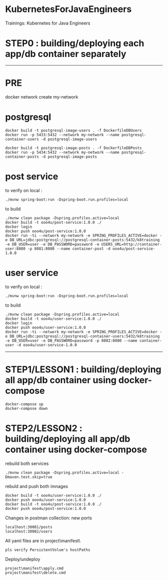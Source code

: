 # KubernetesForJavaEngineers
Trainings: Kubernetes for Java Engineers

# STEP0 : building/deploying each app/db container separately
___

# PRE
docker network create my-network

# postgresql

    docker build -t postgresql-image-users . -f DockerfileDBUsers
    docker run -p 5433:5432 --network my-network --name postgresql-container-users -d postgresql-image-users

    docker build -t postgresql-image-posts . -f DockerfileDBPosts
    docker run -p 5434:5432 --network my-network --name postgresql-container-posts -d postgresql-image-posts

# post service

to verify on local :

    ./mvnw spring-boot:run -Dspring-boot.run.profiles=local

to build

    ./mvnw clean package -Dspring.profiles.active=local
    docker build -t ooo4u/post-service:1.0.0 ./
    docker login
    docker push ooo4u/post-service:1.0.0
    docker run -ti --network my-network -e SPRING_PROFILES_ACTIVE=docker -e DB_URL=jdbc:postgresql://postgresql-container-posts:5432/k8training -e DB_USER=user -e DB_PASSWORD=password -e USERS_URL=http://container-user:8080 -p 8081:8080 --name container-post -d ooo4u/post-service-1.0.0


# user service

to verify on local :

    ./mvnw spring-boot:run -Dspring-boot.run.profiles=local

to build

    ./mvnw clean package -Dspring.profiles.active=local
    docker build -t ooo4u/user-service:1.0.0 ./
    docker login
    docker push ooo4u/user-service:1.0.0
    docker run -ti --network my-network -e SPRING_PROFILES_ACTIVE=docker -e DB_URL=jdbc:postgresql://postgresql-container-users:5432/k8training -e DB_USER=user -e DB_PASSWORD=password -p 8082:8080 --name container-user -d ooo4u/user-service-1.0.0


___

# STEP1/LESSON1 : building/deploying all app/db container using docker-compose

    docker-compose up
    docker-compose down


# STEP2/LESSON2 : building/deploying all app/db container using docker-compose

rebuild both services

    ./mvnw clean package -Dspring.profiles.active=local -Dmaven.test.skip=true

rebuld and push both imnages

    docker build -t ooo4u/user-service:1.0.0 ./
    docker push ooo4u/user-service:1.0.0
    docker build -t ooo4u/post-service:1.0.0 ./
    docker push ooo4u/post-service:1.0.0


Changes in postman collection: new ports 

    localhost:30081/posts
    localhost:30082/users

All yaml files are in project\manifest\

    pls verify PersistentVolum's hostPaths

Deploy/undeploy 
    
    project\manifest\apply.cmd
    project\manifest\delete.cmd


